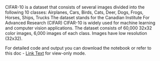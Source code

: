 CIFAR-10 is a dataset that consists of several images divided into the following 10 classes: 
Airplanes, Cars, Birds, Cats, Deer, Dogs, Frogs, Horses, Ships, Trucks
The dataset stands for the Canadian Institute For Advanced Research (CIFAR)
CIFAR-10 is widely used for machine learning and computer vision applications. 
The dataset consists of 60,000 32x32 color images, 6,000 images of each class.
Images have low resolution (32x32). 

For detailed code and output you can download the notebook or refer to this doc - [Link Text](path/to/your-file.pdf) for view-only mode.
